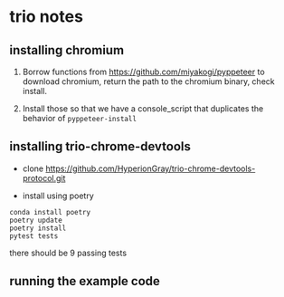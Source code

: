 # trio notes

## installing chromium

1. Borrow functions from https://github.com/miyakogi/pyppeteer to download chromium, return the
   path to the chromium binary, check install.

2. Install those so that we have a console_script that duplicates the
behavior of `pyppeteer-install`

## installing trio-chrome-devtools

- clone https://github.com/HyperionGray/trio-chrome-devtools-protocol.git

- install using poetry

```
conda install poetry
poetry update
poetry install
pytest tests
```
there should be 9 passing tests

## running the example code
